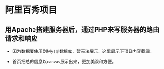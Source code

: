 # 阿里百秀项目
## 用Apache搭建服务器后，通过PHP来写服务器的路由请求和响应
- 因为数据要使用到Mysql数据库，暂无法展示，这里展示下项目内容截图，

- 首页把总的信息以`canvas`展示出来，更加美观和方便。
